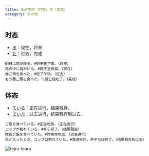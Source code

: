 ```yaml
---
title: 日语中的「时态」与「体态」
category: その他
---
```


## 时态

- [る](ru)：现在，将来
- [た](ta)：过去，完成

```example
明日は雨が降る。#明天要下雨。（将来）
箱の中に猫がいる。#箱子里有猫。（现在）
昼ご飯を食べた。#吃了午饭。（过去）
もう昼ご飯を食べた。午饭已经吃了。（完成）
```

## 体态

- [ている](teiru)：正在进行，结果残存。
- [ていた](teiru)：过去进行，结果残存到过去。

```example
ご飯を食べている。#正在吃饭。（正在进行）
コップが割れている。#杯子碎了。（结果残留）
昨夜ご飯を食べていた。#昨晚在吃饭。（过去进行）
私が入ったとき、コップは割れていた。#我进来时，杯子已经碎了。（结果残存到过去）
```

![teiru-tearu](/static/imgs/japanese-teiru-tearu.svg)

